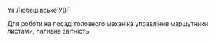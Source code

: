 Yii Любешівське УВГ 

Для роботи на посаді головного механіка
управління маршутники листами, паливна звітність